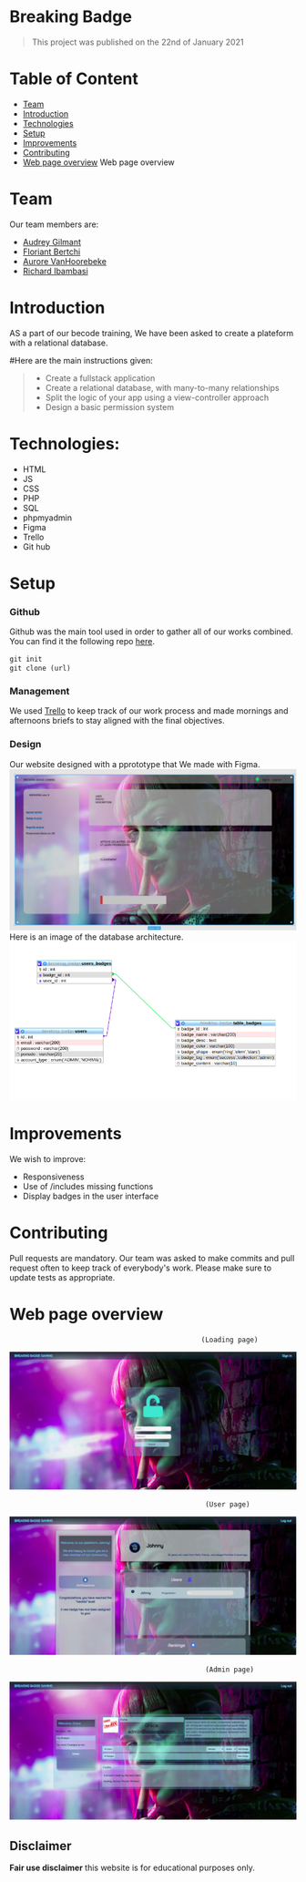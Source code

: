 # Breaking Badge
> This project was published on  the 22nd of January 2021
>

# Table of Content
* [Team](#Team)
* [Introduction](#Introduction)
* [Technologies](#Technologies)
* [Setup](#setup)
* [Improvements](#Improvements)
* [Contributing](#Contruting)
* [Web page overview](#preview)
Web page overview


# Team

Our team members are:

- [Audrey Gilmant](https://github.com/GAudrey)
- [Floriant Bertchi](https://github.com/Bruxellesflorian/)
- [Aurore VanHoorebeke](https://github.com/AuroreVanHoorebeke) 
- [Richard Ibambasi](https://github.com/GuyRichardib)


# Introduction

AS a part of our becode training, We have been asked to create a plateform with a relational database. 

#Here are the main instructions given:

>* Create a fullstack application
>* Create a relational database, with many-to-many relationships
>* Split the logic of your app using a view-controller approach
>* Design a basic permission system




# Technologies:

* HTML
* JS
* CSS
* PHP
* SQL
* phpmyadmin
* Figma
* Trello
* Git hub


# Setup

### Github
Github was the main tool used in order to gather all of our works combined. You can find it the following repo [here](https://github.com/AuroreVanHoorebeke/breaking-badge).
```git
git init
git clone (url)
```
### Management
We used [Trello](https://trello.com/b/jNzWNQ78/breaking-badge) to keep track of our work process and made mornings and afternoons briefs to stay aligned with the final objectives.

### Design
Our website designed with a pprototype that We made with Figma.
![image](./assets/image/figma_design1.png)
Here is an image of the database architecture.
![image](./assets/image/architecture.png)


# Improvements
We wish to improve:

* Responsiveness
* Use of /includes missing functions
* Display badges in the user interface
 
# Contributing
Pull requests are mandatory. Our team was asked to make commits and pull request often to keep track of everybody's work.
Please make sure to update tests as appropriate.

# Web page overview
                                                   (Loading page)
                                
![image](./assets/image/loading_page.png)

                                                    (User page)
                                
![image](./assets/image/user_page.png)


                                                    (Admin page)
                                
![image](./assets/image/admin_page.png)






## Disclaimer
<strong>Fair use disclaimer</strong> this website is for educational purposes only.
